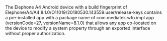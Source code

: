 The Elephone A4 Android device with a build fingerprint of Elephone/A4/A4:8.1.0/O11019/20180530.143559:user/release-keys contains a pre-installed app with a package name of com.mediatek.wfo.impl app (versionCode=27, versionName=8.1.0) that allows any app co-located on the device to modify a system property through an exported interface without proper authorization.